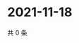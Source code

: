 # 2021-11-18

共 0 条

<!-- BEGIN WEIBO -->
<!-- 最后更新时间 Thu Nov 18 2021 11:14:36 GMT+0800 (China Standard Time) -->

<!-- END WEIBO -->
